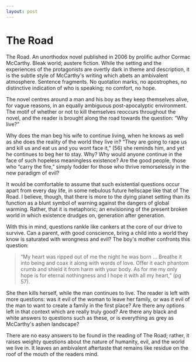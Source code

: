 ```yaml
---
layout: post
---
```

# The Road
The Road. An unorthodox novel published in 2006 by prolific author Cormac McCarthy. Bleak world; austere fiction. While the setting and the experiences of the protagonists are overtly dark in theme and description, it is the subtle style of McCarthy's writing which abets an ambivalent atmosphere. Sentence fragments.  No quotation marks, no apostrophes, no distinctive indication of who is speaking; no comfort, no hope.

The novel centres around a man and his boy as they keep themselves alive, for vague reasons, in an equally ambiguous post-apocalyptic environment. The motif of whether or not to kill themselves reoccurs throughout the novel, and the reader is brought along the road towards the question: “Why live?” 

Why does the man beg his wife to continue living, when he knows as well as she does the reality of the world they live in? “They are going to rape us and kill us and eat us and you wont face it,” (56) she reminds him, and yet he continues to beg her to stay. Why? Why would anyone continue in the face of such hopeless meaningless existence? Are the good people, those who “carry the fire,” simply fodder for those who thrive remorselessly in the new paradigm of evil?

It would be comfortable to assume that such existential questions occur apart from every day life, in some nebulous future hellscape like that of The Road. I believe, though, that there is more to the dying planet setting than its function as a blunt symbol of warning against the dangers of global warming. Rather, that it is metaphoric; an envisioning of the present broken world in which existence drudges on, generation after generation. 

With this in mind, questions rankle like cankers at the core of our drive to survive. Can a parent, with good conscience, bring a child into a world they know is saturated with wrongness and evil? The boy's mother confronts this question:

>“My heart was ripped out of me the night he was born … Breathe it into being and coax it along with words of love. Offer it each phantom crumb and shield it from harm with your body. As for me my only hope is for eternal nothingness and I hope it with all my heart,” (pg 57).

She then kills herself, while the man continues to live. The reader is left with more questions: was it evil of the woman to leave her family, or was it evil of the man to want to create a family in the first place? Are there any options left in that context which are really truly good? Are there any black and white answers to questions such as these, or is everything as grey as McCarthy's ashen landscape?

There are no easy answers to be found in the reading of The Road; rather, it raises weighty questions about the nature of humanity, evil, and the world we live in. It leaves an ambivalent aftertaste that remains like residue on the roof of the mouth of the readers mind.